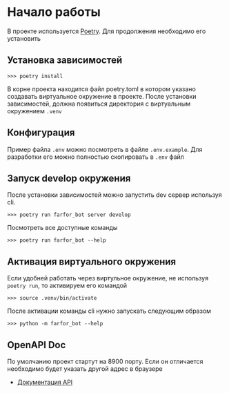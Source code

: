 # Начало работы

В проекте используется [Poetry](https://github.com/python-poetry/poetry). Для продолжения необходимо его установить

## Установка зависимостей
```shell
>>> poetry install
```
В корне проекта находится файл poetry.toml в котором указано создавать виртуальное окружение в проекте.
После установки зависимостей, должна появиться директория c виртуальным окружением `.venv`

## Конфигурация
Пример файла `.env` можно посмотреть в файле `.env.example`.
Для разработки его можно полностью скопировать в `.env` файл


## Запуск develop окружения
После установки зависимостей можно запустить dev сервер используя cli.
```shell
>>> poetry run farfor_bot server develop
```

Посмотреть все доступные команды
```shell
>>> poetry run farfor_bot --help
```


## Активация виртуального окружения
Если удобней работать через виртульное окружение, не используя `poetry run`, то активируем его командой
```shell
>>> source .venv/bin/activate
```

После активации команды cli нужно запускать следующим образом
```shell
>>> python -m farfor_bot --help
```


## OpenAPI Doc
По умолчанию проект стартут на 8900 порту. Если он отличается необходимо будет указать другой адрес в браузере

* [Документация API](http://127.0.0.1:8900/docs)

